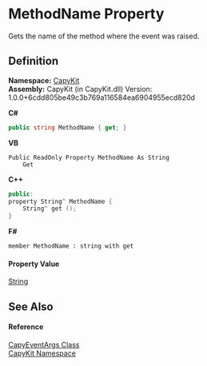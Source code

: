 # MethodName Property


Gets the name of the method where the event was raised.



## Definition
**Namespace:** <a href="N_CapyKit">CapyKit</a>  
**Assembly:** CapyKit (in CapyKit.dll) Version: 1.0.0+6cdd805be49c3b769a116584ea6904955ecd820d

**C#**
``` C#
public string MethodName { get; }
```
**VB**
``` VB
Public ReadOnly Property MethodName As String
	Get
```
**C++**
``` C++
public:
property String^ MethodName {
	String^ get ();
}
```
**F#**
``` F#
member MethodName : string with get
```



#### Property Value
<a href="https://learn.microsoft.com/dotnet/api/system.string" target="_blank" rel="noopener noreferrer">String</a>

## See Also


#### Reference
<a href="T_CapyKit_CapyEventArgs">CapyEventArgs Class</a>  
<a href="N_CapyKit">CapyKit Namespace</a>  
